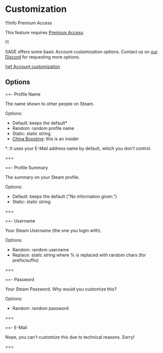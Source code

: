 # Customization

!!!info Premium Access

This feature requires [Premium Access](../premium.md).

!!!

SAGE offers some basic Account customization options. Contact us on
[our Discord](https://sage.party/discord) for requesting more options.

[!ref Account customization](https://sage.party/dash#customize)

## Options

==- Profile Name

The name shown to other people on Steam.

Options:

- Default: keeps the default\*
- Random: random profile name
- Static: static string
- [China Boosting](https://china.boosting.win): this is an insider

\*: It uses your E-Mail address name by default, which you don't control.

===

==- Profile Summary

The summary on your Steam profile.

Options:

- Default: keeps the default ("No information given.")
- Static: static string

===

==- Username

Your Steam Username (the one you login with).

Options:

- Random: random username
- Replace: static string where % is replaced with random chars (for
  prefix/suffix)

===

==- Password

Your Steam Password. Why would you customize this?

Options:

- Random: random password

===

==- E-Mail

Nope, you can't customize this due to technical reasons. Sorry!

===
